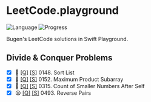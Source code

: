 # LeetCode.playground
![Language](https://img.shields.io/badge/Language-Swift%205.3-orange.svg)
![Progress](https://img.shields.io/badge/Count-4-orange.svg)

Bugen's LeetCode solutions in Swift Playground.
## Divide & Conquer Problems
- [X] 🤨 [[Q]](https://leetcode.com/problems/sort-list/) [[S]](.././LeetCode20Q4.playground/Pages/148.%20Sort%20List.xcplaygroundpage/Contents.swift) 0148. Sort List 
- [X] 🤨 [[Q]](https://leetcode.com/problems/maximum-product-subarray/) [[S]](.././LeetCode.playground/Pages/152.%20Maximum%20Product%20Subarray.xcplaygroundpage/Contents.swift) 0152. Maximum Product Subarray 
- [X] 🔞 [[Q]](https://leetcode.com/problems/count-of-smaller-numbers-after-self/) [[S]](.././LeetCode.playground/Pages/315.%20Count%20of%20Smaller%20Numbers%20After%20Self.xcplaygroundpage/Contents.swift) 0315. Count of Smaller Numbers After Self 
- [X] 😫 [[Q]](https://leetcode.com/problems/reverse-pairs/) [[S]](.././LeetCode.playground/Pages/493.%20Reverse%20Pairs.xcplaygroundpage/Contents.swift) 0493. Reverse Pairs 
